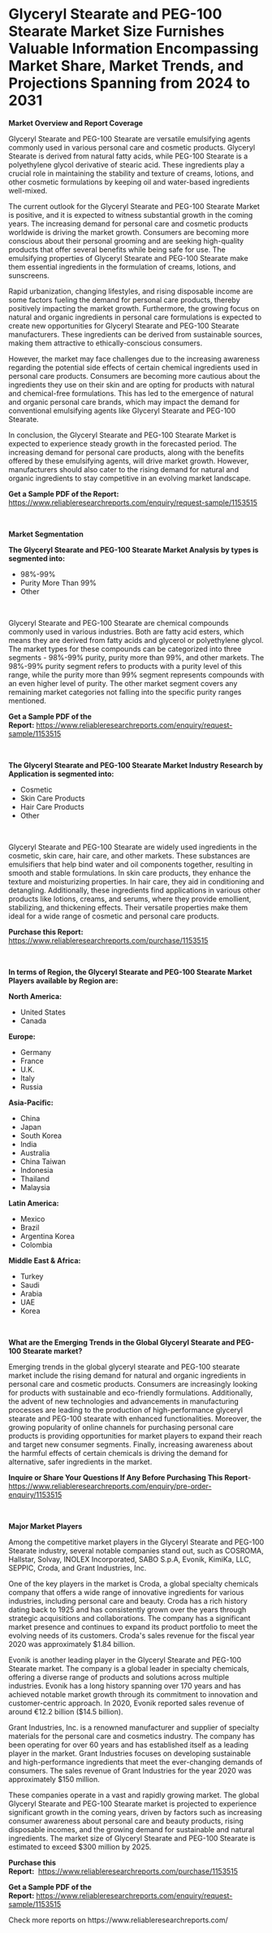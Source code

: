 <p><h1>Glyceryl Stearate and PEG-100 Stearate Market Size Furnishes Valuable Information Encompassing Market Share, Market Trends, and Projections Spanning from 2024 to 2031</h1></p><p><strong>Market Overview and Report Coverage</strong></p>
<p><p>Glyceryl Stearate and PEG-100 Stearate are versatile emulsifying agents commonly used in various personal care and cosmetic products. Glyceryl Stearate is derived from natural fatty acids, while PEG-100 Stearate is a polyethylene glycol derivative of stearic acid. These ingredients play a crucial role in maintaining the stability and texture of creams, lotions, and other cosmetic formulations by keeping oil and water-based ingredients well-mixed.</p><p>The current outlook for the Glyceryl Stearate and PEG-100 Stearate Market is positive, and it is expected to witness substantial growth in the coming years. The increasing demand for personal care and cosmetic products worldwide is driving the market growth. Consumers are becoming more conscious about their personal grooming and are seeking high-quality products that offer several benefits while being safe for use. The emulsifying properties of Glyceryl Stearate and PEG-100 Stearate make them essential ingredients in the formulation of creams, lotions, and sunscreens.</p><p>Rapid urbanization, changing lifestyles, and rising disposable income are some factors fueling the demand for personal care products, thereby positively impacting the market growth. Furthermore, the growing focus on natural and organic ingredients in personal care formulations is expected to create new opportunities for Glyceryl Stearate and PEG-100 Stearate manufacturers. These ingredients can be derived from sustainable sources, making them attractive to ethically-conscious consumers.</p><p>However, the market may face challenges due to the increasing awareness regarding the potential side effects of certain chemical ingredients used in personal care products. Consumers are becoming more cautious about the ingredients they use on their skin and are opting for products with natural and chemical-free formulations. This has led to the emergence of natural and organic personal care brands, which may impact the demand for conventional emulsifying agents like Glyceryl Stearate and PEG-100 Stearate.</p><p>In conclusion, the Glyceryl Stearate and PEG-100 Stearate Market is expected to experience steady growth in the forecasted period. The increasing demand for personal care products, along with the benefits offered by these emulsifying agents, will drive market growth. However, manufacturers should also cater to the rising demand for natural and organic ingredients to stay competitive in an evolving market landscape.</p></p>
<p><strong>Get a Sample PDF of the Report:</strong> <a href="https://www.reliableresearchreports.com/enquiry/request-sample/1153515">https://www.reliableresearchreports.com/enquiry/request-sample/1153515</a></p>
<p>&nbsp;</p>
<p><strong>Market Segmentation</strong></p>
<p><strong>The Glyceryl Stearate and PEG-100 Stearate Market Analysis by types is segmented into:</strong></p>
<p><ul><li>98%-99%</li><li>Purity More Than 99%</li><li>Other</li></ul></p>
<p>&nbsp;</p>
<p><p>Glyceryl Stearate and PEG-100 Stearate are chemical compounds commonly used in various industries. Both are fatty acid esters, which means they are derived from fatty acids and glycerol or polyethylene glycol. The market types for these compounds can be categorized into three segments - 98%-99% purity, purity more than 99%, and other markets. The 98%-99% purity segment refers to products with a purity level of this range, while the purity more than 99% segment represents compounds with an even higher level of purity. The other market segment covers any remaining market categories not falling into the specific purity ranges mentioned.</p></p>
<p><strong>Get a Sample PDF of the Report:</strong>&nbsp;<a href="https://www.reliableresearchreports.com/enquiry/request-sample/1153515">https://www.reliableresearchreports.com/enquiry/request-sample/1153515</a></p>
<p>&nbsp;</p>
<p><strong>The Glyceryl Stearate and PEG-100 Stearate Market Industry Research by Application is segmented into:</strong></p>
<p><ul><li>Cosmetic</li><li>Skin Care Products</li><li>Hair Care Products</li><li>Other</li></ul></p>
<p>&nbsp;</p>
<p><p>Glyceryl Stearate and PEG-100 Stearate are widely used ingredients in the cosmetic, skin care, hair care, and other markets. These substances are emulsifiers that help bind water and oil components together, resulting in smooth and stable formulations. In skin care products, they enhance the texture and moisturizing properties. In hair care, they aid in conditioning and detangling. Additionally, these ingredients find applications in various other products like lotions, creams, and serums, where they provide emollient, stabilizing, and thickening effects. Their versatile properties make them ideal for a wide range of cosmetic and personal care products.</p></p>
<p><strong>Purchase this Report:</strong>&nbsp; <a href="https://www.reliableresearchreports.com/purchase/1153515">https://www.reliableresearchreports.com/purchase/1153515</a></p>
<p>&nbsp;</p>
<p><strong>In terms of Region, the Glyceryl Stearate and PEG-100 Stearate Market Players available by Region are:</strong></p>
<p>
    <p> <strong> North America: </strong>
        <ul>
            <li>United States</li>
            <li>Canada</li>
        </ul>
        </p> 
    <p> <strong> Europe: </strong>
        <ul>
            <li>Germany</li>
            <li>France</li>
            <li>U.K.</li>
            <li>Italy</li>
            <li>Russia</li>
        </ul>
        </p> 
    <p> <strong> Asia-Pacific: </strong>
        <ul>
            <li>China</li>
            <li>Japan</li>
            <li>South Korea</li>
            <li>India</li>
            <li>Australia</li>
            <li>China Taiwan</li>
            <li>Indonesia</li>
            <li>Thailand</li>
            <li>Malaysia</li>
        </ul>
        </p> 
    <p> <strong> Latin America: </strong>
        <ul>
            <li>Mexico</li>
            <li>Brazil</li>
            <li>Argentina Korea</li>
            <li>Colombia</li>
        </ul>
        </p> 
    <p> <strong> Middle East & Africa: </strong>
        <ul>
            <li>Turkey</li>
            <li>Saudi</li>
            <li>Arabia</li>
            <li>UAE</li>
            <li>Korea</li>
        </ul>
    </p>
    </p>
<p>&nbsp;</p>
<p><strong>What are the Emerging Trends in the Global Glyceryl Stearate and PEG-100 Stearate market?</strong></p>
<p><p>Emerging trends in the global glyceryl stearate and PEG-100 stearate market include the rising demand for natural and organic ingredients in personal care and cosmetic products. Consumers are increasingly looking for products with sustainable and eco-friendly formulations. Additionally, the advent of new technologies and advancements in manufacturing processes are leading to the production of high-performance glyceryl stearate and PEG-100 stearate with enhanced functionalities. Moreover, the growing popularity of online channels for purchasing personal care products is providing opportunities for market players to expand their reach and target new consumer segments. Finally, increasing awareness about the harmful effects of certain chemicals is driving the demand for alternative, safer ingredients in the market.</p></p>
<p><strong>Inquire or Share Your Questions If Any Before Purchasing This Report</strong>- <a href="https://www.reliableresearchreports.com/enquiry/pre-order-enquiry/1153515">https://www.reliableresearchreports.com/enquiry/pre-order-enquiry/1153515</a></p>
<p>&nbsp;</p>
<p><strong>Major Market Players</strong></p>
<p><p>Among the competitive market players in the Glyceryl Stearate and PEG-100 Stearate industry, several notable companies stand out, such as COSROMA, Hallstar, Solvay, INOLEX Incorporated, SABO S.p.A, Evonik, KimiKa, LLC, SEPPIC, Croda, and Grant Industries, Inc.</p><p>One of the key players in the market is Croda, a global specialty chemicals company that offers a wide range of innovative ingredients for various industries, including personal care and beauty. Croda has a rich history dating back to 1925 and has consistently grown over the years through strategic acquisitions and collaborations. The company has a significant market presence and continues to expand its product portfolio to meet the evolving needs of its customers. Croda's sales revenue for the fiscal year 2020 was approximately $1.84 billion.</p><p>Evonik is another leading player in the Glyceryl Stearate and PEG-100 Stearate market. The company is a global leader in specialty chemicals, offering a diverse range of products and solutions across multiple industries. Evonik has a long history spanning over 170 years and has achieved notable market growth through its commitment to innovation and customer-centric approach. In 2020, Evonik reported sales revenue of around €12.2 billion ($14.5 billion).</p><p>Grant Industries, Inc. is a renowned manufacturer and supplier of specialty materials for the personal care and cosmetics industry. The company has been operating for over 60 years and has established itself as a leading player in the market. Grant Industries focuses on developing sustainable and high-performance ingredients that meet the ever-changing demands of consumers. The sales revenue of Grant Industries for the year 2020 was approximately $150 million.</p><p>These companies operate in a vast and rapidly growing market. The global Glyceryl Stearate and PEG-100 Stearate market is projected to experience significant growth in the coming years, driven by factors such as increasing consumer awareness about personal care and beauty products, rising disposable incomes, and the growing demand for sustainable and natural ingredients. The market size of Glyceryl Stearate and PEG-100 Stearate is estimated to exceed $300 million by 2025.</p></p>
<p><strong>Purchase this Report:</strong>&nbsp;&nbsp;<a href="https://www.reliableresearchreports.com/purchase/1153515">https://www.reliableresearchreports.com/purchase/1153515</a></p>
<p></p>
<p><strong>Get a Sample PDF of the Report:</strong>&nbsp;<a href="https://www.reliableresearchreports.com/enquiry/request-sample/1153515">https://www.reliableresearchreports.com/enquiry/request-sample/1153515</a></p>
<p>Check more reports on https://www.reliableresearchreports.com/</p>